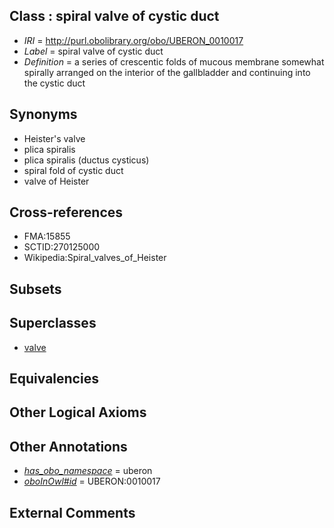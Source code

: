 
## Class : spiral valve of cystic duct

 * *IRI* = http://purl.obolibrary.org/obo/UBERON_0010017
 * *Label* = spiral valve of cystic duct
 * *Definition* = a series of crescentic folds of mucous membrane somewhat spirally arranged on the interior of the gallbladder and continuing into the cystic duct

## Synonyms

 * Heister's valve
 * plica spiralis
 * plica spiralis (ductus cysticus)
 * spiral fold of cystic duct
 * valve of Heister 

## Cross-references

 * FMA:15855
 * SCTID:270125000
 * Wikipedia:Spiral_valves_of_Heister

## Subsets


## Superclasses

 * [valve](../../UBERON/78/UBERON_0003978.md)

## Equivalencies


## Other Logical Axioms


## Other Annotations

 * *[has_obo_namespace](../../ce/oboInOwl#hasOBONamespace.md)* = uberon
 * *[oboInOwl#id](../../id/oboInOwl#id.md)* = UBERON:0010017

## External Comments

